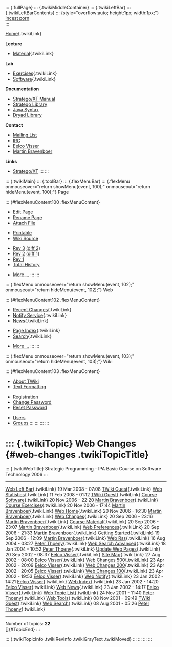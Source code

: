 ::: {.fullPage}
::: {.twikiMiddleContainer}
::: {.twikiLeftBar}
::: {.twikiLeftBarContents}
::: {style="overflow:auto; height:1px; width:1px;"}
[incest porn](http://sexpace.net/)\
:::

[Home](WebHome){.twikiLink}

**Lecture**

-   [Material](CourseMaterial){.twikiLink}

**Lab**

-   [Exercises](CourseExercises){.twikiLink}
-   [Software](CourseSoftware){.twikiLink}

**Documentation**

-   [Stratego/XT
    Manual](http://nix.cs.uu.nl/dist/stratego/strategoxt-manual-unstable-latest/manual/)
-   [Stratego
    Library](http://nix.cs.uu.nl/dist/stratego/stratego-lib-docs-stable-latest/docs/)
-   [Java
    Syntax](http://nix.cs.uu.nl/dist/stratego/java-front-docs-stable-latest/docs/html/v1.5/languages/java-15/Main.sdf.html)
-   [Dryad
    Library](http://nix.cs.uu.nl/dist/stratego/dryad-docs-stable-latest/docs/)

**Contact**

-   [Mailing List](https://mail.cs.uu.nl/mailman/listinfo/stratego)
-   [IRC](irc://irc.freenode.net/#stratego)
-   [Eelco Visser](http://swerl.tudelft.nl/bin/view/EelcoVisser/WebHome)
-   [Martin Bravenboer](http://martin.bravenboer.name)

**Links**

-   [Stratego/XT](http://www.stratego-language.org)
:::
:::

::: {.twikiMain}
::: {.toolBar}
::: {.flexMenuBar}
::: {.flexMenu onmouseover="return showMenu(event, 100);" onmouseout="return hideMenu(event, 100);"}
Page

::: {#flexMenuContent100 .flexMenuContent}
-   [Edit
    Page](http://www.program-transformation.org/edit/IPA06/WebChanges?t=1536827640)
-   [Rename
    Page](http://www.program-transformation.org/rename/IPA06/WebChanges)
-   [Attach
    File](http://www.program-transformation.org/attach/IPA06/WebChanges)

<!-- -->

-   [Printable](http://www.program-transformation.org/view/IPA06/WebChanges?skin=print.pattern)
-   [Wiki
    Source](http://www.program-transformation.org/view/IPA06/WebChanges?skin=text&raw=on&contenttype=text/plain)

<!-- -->

-   [Rev
    3](http://www.program-transformation.org/view/IPA06/WebChanges?rev=1.3)
    [(diff 2)](http://www.program-transformation.org/rdiff/IPA06/WebChanges?rev1=1.3&rev2=1.2)
-   [Rev
    2](http://www.program-transformation.org/view/IPA06/WebChanges?rev=1.2)
    [(diff 1)](http://www.program-transformation.org/rdiff/IPA06/WebChanges?rev1=1.2&rev2=1.1)
-   [Rev
    1](http://www.program-transformation.org/view/IPA06/WebChanges?rev=1.1)
-   [Total
    History](http://www.program-transformation.org/rdiff/IPA06/WebChanges)

<!-- -->

-   [More
    \...](http://www.program-transformation.org/oops/IPA06/WebChanges?template=oopsmore&param1=1.3&param2=1.3)
:::
:::

::: {.flexMenu onmouseover="return showMenu(event, 102);" onmouseout="return hideMenu(event, 102);"}
Web

::: {#flexMenuContent102 .flexMenuContent}
-   [Recent Changes](WebChanges){.twikiLink}
-   [Notify Service](WebNotify){.twikiLink}
-   [News](WebNews){.twikiLink}

<!-- -->

-   [Page Index](WebIndex){.twikiLink}
-   [Search](WebSearch){.twikiLink}

<!-- -->

-   [More
    \...](http://www.program-transformation.org/oops/IPA06/WebChanges?template=oopsmore&param1=1.3&param2=1.3)
:::
:::

::: {.flexMenu onmouseover="return showMenu(event, 103);" onmouseout="return hideMenu(event, 103);"}
Wiki

::: {#flexMenuContent103 .flexMenuContent}
-   [About
    TWiki](http://www.program-transformation.org/view/TWiki/WebHome)
-   [Text
    Formatting](http://www.program-transformation.org/view/TWiki/TextFormattingRules)

<!-- -->

-   [Registration](http://www.program-transformation.org/view/TWiki/TWikiRegistration)
-   [Change
    Password](http://www.program-transformation.org/view/TWiki/ChangePassword)
-   [Reset
    Password](http://www.program-transformation.org/view/TWiki/ResetPassword)

<!-- -->

-   [Users](http://www.program-transformation.org/view/Main/TWikiUsers)
-   [Groups](http://www.program-transformation.org/view/Main/TWikiGroups)
:::
:::
:::
:::

::: {.twikiTopic}
Web Changes {#web-changes .twikiTopicTitle}
===========

::: {.twikiWebTitle}
Strategic Programming - IPA Basic Course on Software Technology 2006
:::

  ------------------------------------------------------ --------------------- -----------------------------------------------------------
  [Web Left Bar](WebLeftBar){.twikiLink}                 19 Mar 2008 - 07:08   [TWiki Guest](../Main/TWikiGuest){.twikiLink}
  [Web Statistics](WebStatistics){.twikiLink}            11 Feb 2008 - 01:12   [TWiki Guest](../Main/TWikiGuest){.twikiLink}
  [Course Software](CourseSoftware){.twikiLink}          20 Nov 2006 - 22:20   [Martin Bravenboer](../Main/MartinBravenboer){.twikiLink}
  [Course Exercises](CourseExercises){.twikiLink}        20 Nov 2006 - 17:44   [Martin Bravenboer](../Main/MartinBravenboer){.twikiLink}
  [Web Home](WebHome){.twikiLink}                        20 Nov 2006 - 16:30   [Martin Bravenboer](../Main/MartinBravenboer){.twikiLink}
  [Web Changes](WebChanges){.twikiLink}                  20 Sep 2006 - 23:16   [Martin Bravenboer](../Main/MartinBravenboer){.twikiLink}
  [Course Material](CourseMaterial){.twikiLink}          20 Sep 2006 - 23:07   [Martin Bravenboer](../Main/MartinBravenboer){.twikiLink}
  [Web Preferences](WebPreferences){.twikiLink}          20 Sep 2006 - 21:33   [Martin Bravenboer](../Main/MartinBravenboer){.twikiLink}
  [Getting Started](GettingStarted){.twikiLink}          19 Sep 2006 - 12:09   [Martin Bravenboer](../Main/MartinBravenboer){.twikiLink}
  [Web Rss](WebRss){.twikiLink}                          16 Aug 2004 - 03:27   [Peter Thoeny](../Main/PeterThoeny){.twikiLink}
  [Web Search Advanced](WebSearchAdvanced){.twikiLink}   18 Jan 2004 - 10:52   [Peter Thoeny](../Main/PeterThoeny){.twikiLink}
  [Update Web Pages](UpdateWebPages){.twikiLink}         20 Sep 2002 - 08:37   [Eelco Visser](../Main/EelcoVisser){.twikiLink}
  [Site Map](SiteMap){.twikiLink}                        27 Aug 2002 - 08:00   [Eelco Visser](../Main/EelcoVisser){.twikiLink}
  [Web Changes 500](WebChanges500){.twikiLink}           23 Apr 2002 - 20:09   [Eelco Visser](../Main/EelcoVisser){.twikiLink}
  [Web Changes 200](WebChanges200){.twikiLink}           23 Apr 2002 - 20:05   [Eelco Visser](../Main/EelcoVisser){.twikiLink}
  [Web Changes 100](WebChanges100){.twikiLink}           23 Apr 2002 - 19:53   [Eelco Visser](../Main/EelcoVisser){.twikiLink}
  [Web Notify](WebNotify){.twikiLink}                    23 Jan 2002 - 14:21   [Eelco Visser](../Main/EelcoVisser){.twikiLink}
  [Web Index](WebIndex){.twikiLink}                      23 Jan 2002 - 14:20   [Eelco Visser](../Main/EelcoVisser){.twikiLink}
  [Web News](WebNews){.twikiLink}                        23 Jan 2002 - 14:17   [Eelco Visser](../Main/EelcoVisser){.twikiLink}
  [Web Topic List](WebTopicList){.twikiLink}             24 Nov 2001 - 11:40   [Peter Thoeny](../Main/PeterThoeny){.twikiLink}
  [Web Tools](WebTools){.twikiLink}                      08 Nov 2001 - 09:49   [TWiki Guest](../Main/TWikiGuest){.twikiLink}
  [Web Search](WebSearch){.twikiLink}                    08 Aug 2001 - 05:26   [Peter Thoeny](../Main/PeterThoeny){.twikiLink}
  ------------------------------------------------------ --------------------- -----------------------------------------------------------

Number of topics: **22**\
[]{#TopicEnd}
:::

::: {.twikiTopicInfo .twikiRevInfo .twikiGrayText .twikiMoved}
:::
:::
:::
:::
